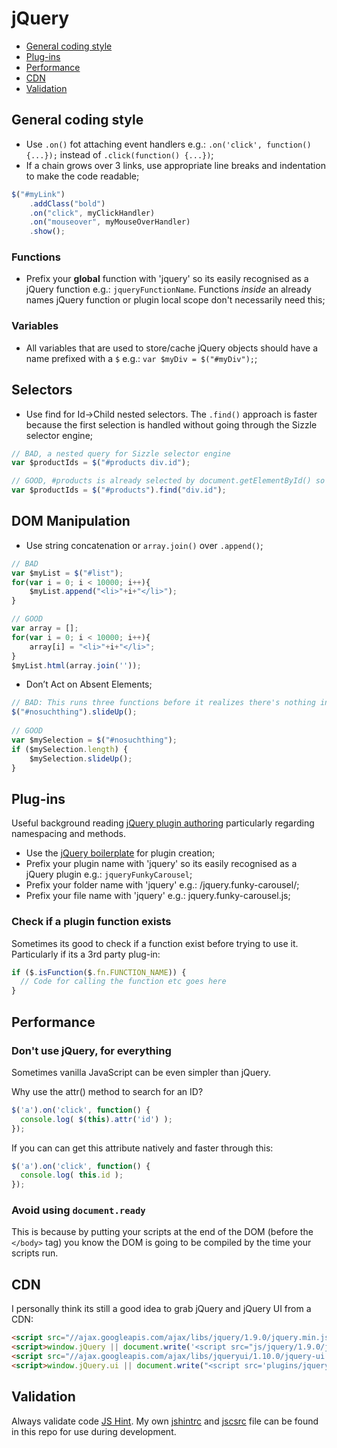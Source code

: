 # jQuery

- [General coding style](#general-coding-style)
- [Plug-ins](#plug-ins)
- [Performance](#performance)
- [CDN](#cdn)
- [Validation](#validation)

## General coding style

- Use `.on()` fot attaching event handlers e.g.: `.on('click', function() {...});` instead of `.click(function() {...})`;
- If a chain grows over 3 links, use appropriate line breaks and indentation to make the code readable;

```javascript
$("#myLink")
    .addClass("bold")
    .on("click", myClickHandler)
    .on("mouseover", myMouseOverHandler)
    .show();
```


### Functions

- Prefix your **global** function with 'jquery' so its easily recognised as a jQuery function e.g.: `jqueryFunctionName`.
Functions *inside* an already names jQuery function or plugin local scope don't necessarily need this;

### Variables

- All variables that are used to store/cache jQuery objects should have a name prefixed with a `$` e.g.: `var $myDiv = $("#myDiv");`;


## Selectors

- Use find for Id->Child nested selectors. The `.find()` approach is faster because the first selection is handled without going through the Sizzle selector engine;

```javascript
// BAD, a nested query for Sizzle selector engine
var $productIds = $("#products div.id");

// GOOD, #products is already selected by document.getElementById() so only div.id needs to go through Sizzle selector engine
var $productIds = $("#products").find("div.id");
```


## DOM Manipulation

- Use string concatenation or `array.join()` over `.append()`;

```javascript
// BAD
var $myList = $("#list");
for(var i = 0; i < 10000; i++){
    $myList.append("<li>"+i+"</li>");
}

// GOOD
var array = [];
for(var i = 0; i < 10000; i++){
    array[i] = "<li>"+i+"</li>";
}
$myList.html(array.join(''));
```

- Don’t Act on Absent Elements;

```javascript
// BAD: This runs three functions before it realizes there's nothing in the selection
$("#nosuchthing").slideUp();
 
// GOOD
var $mySelection = $("#nosuchthing");
if ($mySelection.length) {
    $mySelection.slideUp();
}
```


## Plug-ins

Useful background reading [jQuery plugin authoring](http://docs.jquery.com/Plugins/Authoring) particularly regarding namespacing and methods.

- Use the [jQuery boilerplate](https://github.com/jquery-boilerplate/boilerplate) for plugin creation;
- Prefix your plugin name with 'jquery' so its easily recognised as a jQuery plugin e.g.: `jqueryFunkyCarousel`;
- Prefix your folder name with 'jquery' e.g.: /jquery.funky-carousel/;
- Prefix your file name with 'jquery' e.g.: jquery.funky-carousel.js;

### Check if a plugin function exists

Sometimes its good to check if a function exist before trying to use it. Particularly if its a 3rd party plug-in:

```javascript
if ($.isFunction($.fn.FUNCTION_NAME)) {
  // Code for calling the function etc goes here
}
```

## Performance

### Don't use jQuery, for everything

Sometimes vanilla JavaScript can be even simpler than jQuery.

Why use the attr() method to search for an ID?

```javascript
$('a').on('click', function() {
  console.log( $(this).attr('id') );
});
```

If you can can get this attribute natively and faster through this:

```javascript
$('a').on('click', function() {
  console.log( this.id );
});
```

### Avoid using `document.ready`

This is because by putting your scripts at the end of the DOM (before the `</body>` tag) you know the DOM is going to be compiled by the time your scripts run.

## CDN

I personally think its still a good idea to grab jQuery and jQuery UI from a CDN:

```html
<script src="//ajax.googleapis.com/ajax/libs/jquery/1.9.0/jquery.min.js"></script>
<script>window.jQuery || document.write('<script src="js/jquery/1.9.0/jquery.min.js"><\/script>')</script>
<script src="//ajax.googleapis.com/ajax/libs/jqueryui/1.10.0/jquery-ui.min.js"></script>
<script>window.jQuery.ui || document.write("<script src='plugins/jqueryui/1.10.0/jquery-ui.min.js'>\x3C/script>")</script>
```

## Validation

Always validate code [JS Hint](http://jshint.com/). My own [jshintrc](.jshintrc) and [jscsrc](.jscsrc) file can be found in this repo for use during development.
